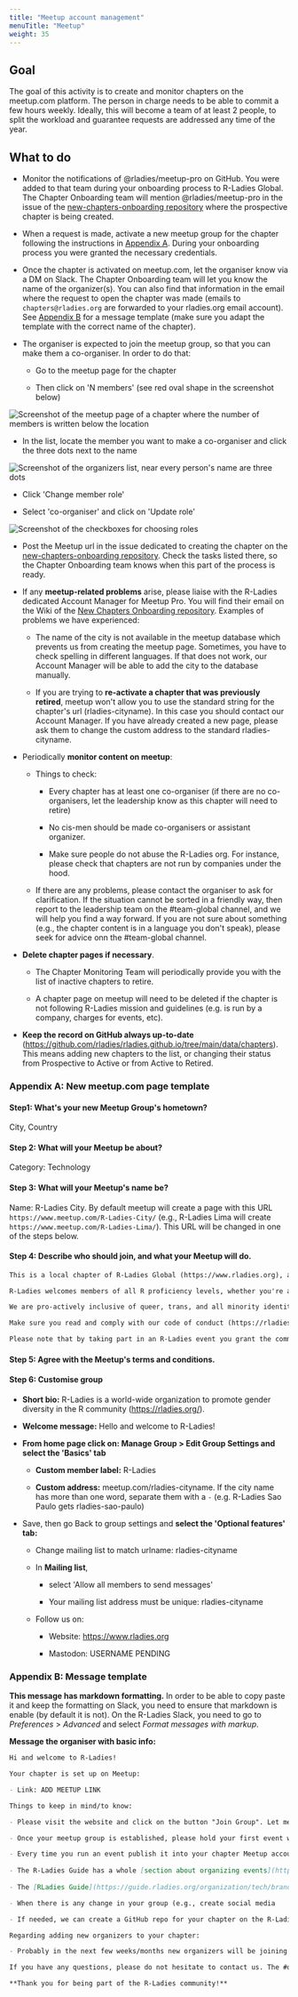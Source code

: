 ```yaml
---
title: "Meetup account management"
menuTitle: "Meetup"
weight: 35
---
```


## Goal

The goal of this activity is to create and monitor chapters on the meetup.com
platform. The person in charge needs to be able to commit a few hours weekly. 
Ideally, this will become a team of at least 2 people, to split the workload
and guarantee requests are addressed any time of the year.


## What to do

-   Monitor the notifications of \@rladies/meetup-pro on GitHub.
    You were added to that team during your onboarding process to R-Ladies
    Global. The Chapter Onboarding team will mention \@rladies/meetup-pro 
    in the issue of the [new-chapters-onboarding repository](https://github.com/rladies/new-chapters-onboarding/issues) where the
    prospective chapter is being created.
    
-   When a request is made, activate a
    new meetup group for the chapter following  the instructions in [Appendix A](#appendix-a-new-meetupcom-page-template). During your onboarding
    process you were granted the necessary credentials. 

-   Once the chapter is activated on meetup.com, let the organiser know
    via a DM on Slack. The Chapter Onboarding team will let you know the 
    name of the organizer(s). You can also find that information in the 
    email where the request to open the chapter was made (emails to `chapters@rladies.org` are forwarded to your rladies.org email account). 
    See [Appendix B](#appendix-b-message-template) for 
    a message template (make sure you adapt the template with the correct
    name of the chapter).

-   The organiser is expected to join the meetup group, so that you can
    make them a co-organiser. In order to do that:

    -   Go to the meetup page for the chapter

    -   Then click on 'N members' (see red oval shape in the screenshot
        below)

![Screenshot of the meetup page of a chapter where the number of members is written below the location](image4.png)

-   In the list, locate the member you want to make a co-organiser and
    click the three dots next to the name
        
![Screenshot of the organizers list, near every person's name are three dots](image2.png)

-   Click 'Change member role'
    
-   Select 'co-organiser' and click on 'Update role'

![Screenshot of the checkboxes for choosing roles](image1.png)


-   Post the Meetup url in the issue dedicated to creating the chapter
    on the [new-chapters-onboarding repository](https://github.com/rladies/new-chapters-onboarding/issues). Check the tasks listed
    there, so the Chapter Onboarding team knows when this part
    of the process is ready. 

-   If any **meetup-related problems** arise, please liaise with
    the R-Ladies dedicated Account Manager for Meetup Pro. You 
    will find their email on the Wiki of the [New Chapters Onboarding
    repository](https://github.com/rladies/new-chapters-onboarding/).
    Examples of problems we have experienced:

    -   The name of the city is not available in the meetup database
        which prevents us from creating the meetup page. Sometimes,
        you have to check spelling in different languages. If that
        does not work, our Account Manager will be able to add the 
        city to the database manually.

    -   If you are trying to **re-activate a chapter that was previously
        retired**, meetup won't allow you to use the standard string
        for the chapter's url (rladies-cityname). In this case you should
        contact our Account Manager. If you have already created a new page,
        please ask them to change the custom address to the standard
        rladies-cityname.

-   Periodically **monitor content on meetup**:

    -   Things to check:

        -   Every chapter has at least one co-organiser (if there are no
            co-organisers, let the leadership know as this chapter
            will need to retire)

        -   No cis-men should be made co-organisers or assistant 
        organizer.

        -   Make sure people do not abuse the R-Ladies org. For instance,
            please check that chapters are not run by companies
            under the hood.

    -   If there are any problems, please contact the organiser to ask
        for clarification. If the situation cannot be sorted in a
        friendly way, then report to the leadership team
        on the #team-global channel, and we will help you find a way
        forward. If you are not sure about something (e.g., the chapter
        content is in a language you don't speak), please seek for
        advice onn the #team-global channel. 

-   **Delete chapter pages if necessary**. 

    -   The Chapter Monitoring Team will periodically provide you with the
        list of inactive chapters to retire.

    -   A chapter page on meetup will need to be deleted if the chapter is
        not following R-Ladies mission and guidelines (e.g. is run by a
        company, charges for events, etc). 

-   **Keep the record on GitHub always up-to-date**
    (<https://github.com/rladies/rladies.github.io/tree/main/data/chapters>).
    This means adding new chapters to the list, or changing their
    status from Prospective to Active or from Active to Retired. 
    

### Appendix A: New meetup.com page template

#### Step1: What\'s your new Meetup Group\'s hometown?

City, Country

#### Step 2: What will your Meetup be about?

Category: Technology

#### Step 3: What will your Meetup\'s name be?

Name: R-Ladies City. By default meetup will create a page
with this URL `https://www.meetup.com/R-Ladies-City/` (e.g., R-Ladies Lima will create `https://www.meetup.com/R-Ladies-Lima/`).
This URL will be changed in one of the steps below.

#### Step 4: Describe who should join, and what your Meetup will do.

```markdown
This is a local chapter of R-Ladies Global (https://www.rladies.org), an organisation that promotes gender diversity in the R community worldwide. We meetup in person or virtually to learn about the R programming language, algorithms and advanced tools. 

R-Ladies welcomes members of all R proficiency levels, whether you're a new or aspiring R user, or an experienced R programmer interested in mentoring, networking & expert upskilling. Our community is designed to develop our members' R skills & knowledge through social, collaborative learning & sharing. Supporting minority identity access to STEM skills & careers, the Free Software Movement, and contributing to the global R community!

We are pro-actively inclusive of queer, trans, and all minority identities, with additional sensitivity to intersectional identities. Our priority is to provide a safe community space for anyone identifying as a minority gender who is interested in working with R. As a founding principle, there is no cost or charge to participate in any of our R-Ladies communities around the world. You can access our presentations, R scripts, and Projects on our Github account (https://github.com/rladies) and follow us on Twitter (https://twitter.com/RLadiesGlobal) to stay up to date about R-Ladies news!

Make sure you read and comply with our code of conduct (https://rladies.org/coc/) and community guidelines (https://guide.rladies.org/about/mission/#r-ladies-rules--guidelines).

Please note that by taking part in an R-Ladies event you grant the community organizers full rights to use the images resulting from the photography/video filming/media, and any reproductions or adaptations of the images for publicity, fundraising or other purposes to help achieve the community's aims. This might include (but is not limited to), the right to use them in their printed and online publicity, social media, press releases and funding applications. If you do not wish to be recorded in these media please inform a community organizer.
```

#### Step 5: Agree with the Meetup's terms and conditions.

#### Step 6: Customise group

-   **Short bio:** R-Ladies is a world-wide organization to promote
    gender diversity in the R community (https://rladies.org/).

-   **Welcome message:** Hello and welcome to R-Ladies!

-   **From home page click on: Manage Group > Edit Group Settings and
    select the 'Basics' tab**

    -   **Custom member label:** R-Ladies

    -   **Custom address:** meetup.com/rladies-cityname. 
        If the city name has more than one word, separate them with a `-`
        (e.g. R-Ladies Sao Paulo gets rladies-sao-paulo)

-   Save, then go Back to group settings and **select the 'Optional
    features' tab:**

    -   Change mailing list to match urlname: rladies-cityname

    -   In **Mailing list**,

        -   select 'Allow all members to send messages'

        -   Your mailing list address must be unique:
            rladies-cityname

    -   Follow us on:

        -   Website: https://www.rladies.org

        -   Mastodon: USERNAME PENDING

### Appendix B: Message template

**This message has markdown formatting.** In order to be able to copy paste it and keep the formatting on Slack, you need to ensure that markdown is enable (by default it is not). On the R-Ladies Slack, you need to go to *Preferences* > *Advanced* and select *Format messages with markup*.


**Message the organiser with basic info:**

```markdown
Hi and welcome to R-Ladies!

Your chapter is set up on Meetup:

- Link: ADD MEETUP LINK

Things to keep in mind/to know:

- Please visit the website and click on the button "Join Group". Let me know when you become a member of the group, so that I can make you an organizer with full admin rights. The page contains some standard text in English that you can customise or translate. 

- Once your meetup group is established, please hold your first event within the next 6 months. After that, please keep your chapter active with at least one event every 6 months. For comparison, many chapters do an event every 2-3 months and some chapters do monthly events. If you find yourself struggling with the 6 months frequency, you can seek for advice in the #organizers channel on Slack or you can join our Mentoring Program. 

- Every time you run an event publish it into your chapter Meetup account. This will keep the chapter active. Only events published on Meetup are considered as chapter activity(because are the ones we can keep track of).
    
- The R-Ladies Guide has a whole [section about organizing events](https://guide.rladies.org/organization/events/general/). There, you'll find useful information, such as tips for planning and promoting events, instructions for using the R-Ladies Zoom account, etc.
    
- The [RLadies Guide](https://guide.rladies.org/organization/tech/brand/) also has a section about our branding materials, like official logos, color palettes, presentation templates, stickers, etc. 

- When there is any change in your group (e.g., create social media     accounts, etc) please, update the info here: https://github.com/rladies/rladies.github.io/tree/main/data/chapters. This is the place where the chapter info is stored so make sure it is up to date.

- If needed, we can create a GitHub repo for your chapter on the R-Ladies GitHub Organization. You can request it in the #organizers channel. 

Regarding adding new organizers to your chapter:

- Probably in the next few weeks/months new organizers will be joining your team. There is a section in the [R-Ladies Guide](https://guide.rladies.org/organization/intro/co-organizers/#how-to-onboard-organizers) with all the information you need to know about how to onboard them. This the only official way to add a co-organizer

If you have any questions, please do not hesitate to contact us. The #organizers channel on Slack is also a great place to seek for advise.

**Thank you for being part of the R-Ladies community!**

```



